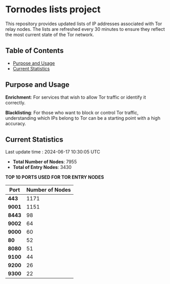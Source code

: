 # Tornodes lists project

This repository provides updated lists of IP addresses associated with Tor relay nodes. The lists are refreshed every 30 minutes to ensure they reflect the most current state of the Tor network.

## Table of Contents

- [Purpose and Usage](#purpose-and-usage)
- [Current Statistics](#current-statistics)


## Purpose and Usage

**Enrichment**: For services that wish to allow Tor traffic or identify it correctly.

**Blacklisting**: For those who want to block or control Tor traffic, understanding which IPs belong to Tor can be a starting point with a high accuracy.

## Current Statistics

Last update time : 2024-06-17 10:30:05 UTC

- **Total Number of Nodes**: 7955
- **Total of Entry Nodes**: 3430

**TOP 10 PORTS USED FOR TOR ENTRY NODES**

| **Port** | **Number of Nodes** |
|------|-----------------|
| **443**   | 1171  |
| **9001**   | 1151  |
| **8443**   | 98  |
| **9002**   | 64  |
| **9000**   | 60  |
| **80**   | 52  |
| **8080**   | 51  |
| **9100**   | 44  |
| **9200**   | 26  |
| **9300**   | 22  |


